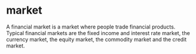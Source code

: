 # market
A financial market is a market where people trade financial products. Typical financial markets are the fixed income and interest rate market, the currency market, the equity market, the commodity market and the credit market. 
